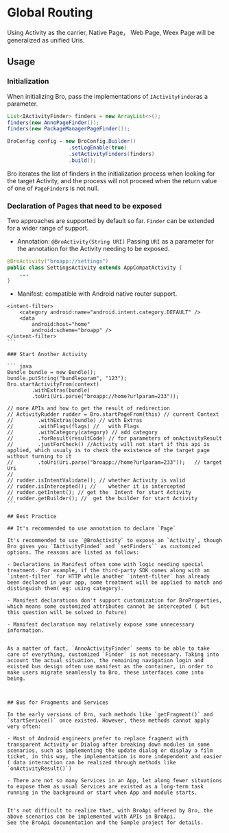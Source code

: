 # Global Routing

Using Activity as the carrier,  Native Page， Web Page, Weex Page will be generalized as unified Uris.

## Usage

### Initialization

When initializing Bro, pass the implementations of `IActivityFinder`as a parameter.

``` java
List<IActivityFinder> finders = new ArrayList<>();
finders(new AnnoPageFinder());
finders(new PackageManagerPageFinder());

BroConfig config = new BroConfig.Builder()
                    .setLogEnable(true)
                    .setActivityFinders(finders)
                    .build();

```

Bro iterates the list of finders in the initialization process when looking for the target Activity, and the process will not proceed when the return value of one of ``PageFinder``s is not null.

### Declaration of Pages that need to be exposed

Two approaches are supported by default so far. ``Finder`` can be extended for a wider range of support.

- Annotation: ``@BroActivity(String URI)`` Passing  ``URI`` as a parameter for the annotation for the Activity needing to be exposed.

``` java
@BroActivity("broapp://settings")
public class SettingsActivity extends AppCompatActivity {
    ...
}
````

- Manifest: compatible with Android native router support.
````
<intent-filter>
    <category android:name="android.intent.category.DEFAULT" />
    <data
        android:host="home"
        android:scheme="broapp" />
</intent-filter>
```

### Start Another Activity

``` java
Bundle bundle = new Bundle();
bundle.putString("bundleparam", "123");
Bro.startActivityFrom(context)
        .withExtras(bundle)
        .toUri(Uri.parse("broapp://home?urlparam=233"));

// more APIs and how to get the result of redirection
// ActivityRudder rudder = Bro.startPageFrom(this) // current Context
//        .withExtras(bundle) // with Extras
//        .withFlags(flags) //   with Flags
//        .withCategory(category) // add category
//        .forResult(resultCode) // for parameters of onActivityResult  
//        .justForCheck() //Activity will not start if this api is applied, which usualy is to check the existence of the target page without turning to it
//        .toUri(Uri.parse("broapp://home?urlparam=233"));   // target Uri
//
// rudder.isIntentValidate(); // whether Activity is valid 
// rudder.isIntercepted(); //    whether it is intercepted
// rudder.getIntent(); // get the  Intent for start Activity
// rudder.getBuilder(); //  get the builder for start Activity
```

## Best Practice

## It's recommended to use annotation to declare `Page`

It's recommended to use `@BroActivity` to expose an `Activity`, though Bro gives you `IActivityFinded` and `setFinders`` as customized options. The reasons are listed as follows:

- Declarations in Manifest often come with logic needing special treatment. For example, if the third-party SDK comes along with an `intent-filter` for HTTP while another `intent-filter` has already been declared in your app, some treatment will be applied to match and distinguish them( eg: using category).

- Manifest declarations don't support customization for BroProperties, which means some customized attributes cannot be intercepted ( but this question will be solved in future)

- Manifest declaration may relatively expose some unnecessary information.


As a matter of fact, `AnnoActivityFinder` seems to be able to take care of everything, customized `Finder` is not necessary. Taking into account the actual situation, the remaining navigation login and existed bus design often use manifest as the container, in order to make users migrate seamlessly to Bro, these interfaces come into being.



## Bus for Fragments and Services

In the early versions of Bro, such methods like `getFragment()` and `startSerivce()` once existed. However, these methods cannot apply very often:

- Most of Android engineers prefer to replace fragment with transparent Activity or Dialog after breaking down modules in some scenarios, such as implementing the update dialog or display a film ticket, in this way, the implementation is more independent and easier ( data interaction can be realized through methods like `onActivityResult()`)

- There are not so many Services in an App, let along fewer situations to expose them as usual Services are existed as a long-term task running in the background or start when App and module starts.


It's not difficult to realize that, with BroApi offered by Bro, the above scenarios can be implemented with APIs in BroApi. 
See the BroApi documentation and the Sample project for details.


